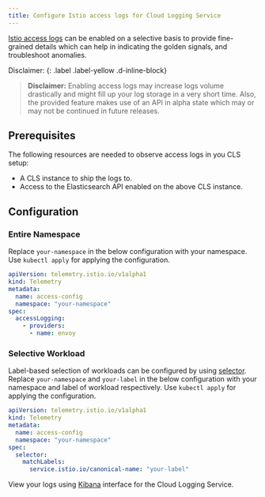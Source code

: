 ```yaml
---
title: Configure Istio access logs for Cloud Logging Service
---
```


[Istio access logs](https://istio.io/latest/docs/tasks/observability/logs/access-log/) can be enabled on a selective basis to provide fine-grained details which can help in indicating the golden signals, and troubleshoot anomalies.

Disclaimer:
{: .label .label-yellow .d-inline-block}

>**Disclaimer:** Enabling access logs may increase logs volume drastically and might fill up your log storage in a very short time. Also, the provided feature makes use of an API in alpha state which may or may not be continued in future releases.

## Prerequisites

The following resources are needed to observe access logs in you CLS setup:

- A CLS instance to ship the logs to.
- Access to the Elasticsearch API enabled on the above CLS instance.

## Configuration

### Entire Namespace

Replace `your-namespace` in the below configuration with your namespace. Use `kubectl apply` for applying the configuration.

```yaml
apiVersion: telemetry.istio.io/v1alpha1
kind: Telemetry
metadata:
  name: access-config
  namespace: "your-namespace"
spec:
  accessLogging:
    - providers:
      - name: envoy
```

### Selective Workload

Label-based selection of workloads can be configured by using [selector](https://istio.io/latest/docs/reference/config/type/workload-selector/#WorkloadSelector).
Replace `your-namespace` and `your-label` in the below configuration with your namespace and label of workload respectively.
Use `kubectl apply` for applying the configuration.

```yaml
apiVersion: telemetry.istio.io/v1alpha1
kind: Telemetry
metadata:
  name: access-config
  namespace: "your-namespace"
spec:
  selector:
    matchLabels:
      service.istio.io/canonical-name: "your-label"
```


View your logs using [Kibana](https://pages.github.tools.sap/perfx/cloud-logging-service/consumption/from-sap-cp-kyma/#view-your-logs) interface for the Cloud Logging Service.
